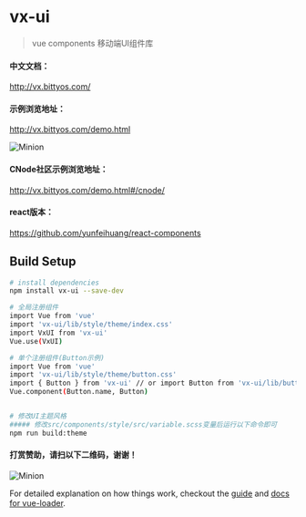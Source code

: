 # vx-ui

> vue components 移动端UI组件库
>

#### 中文文档：
http://vx.bittyos.com/
#### 示例浏览地址：
http://vx.bittyos.com/demo.html

![Minion](http://vx.bittyos.com/static/images/demo-code.png)

#### CNode社区示例浏览地址：
http://vx.bittyos.com/demo.html#/cnode/

#### react版本：
https://github.com/yunfeihuang/react-components

## Build Setup

``` bash
# install dependencies
npm install vx-ui --save-dev

# 全局注册组件
import Vue from 'vue'
import 'vx-ui/lib/style/theme/index.css'
import VxUI from 'vx-ui'
Vue.use(VxUI)

# 单个注册组件(Button示例)
import Vue from 'vue'
import 'vx-ui/lib/style/theme/button.css'
import { Button } from 'vx-ui' // or import Button from 'vx-ui/lib/button'
Vue.component(Button.name, Button)


# 修改UI主题风格
##### 修改src/components/style/src/variable.scss变量后运行以下命令即可
npm run build:theme
```

#### 打赏赞助，请扫以下二维码，谢谢！
![Minion](http://vx.bittyos.com/static/images/pay-code.png?v=0.1)

For detailed explanation on how things work, checkout the [guide](http://vuejs-templates.github.io/webpack/) and [docs for vue-loader](http://vuejs.github.io/vue-loader).

